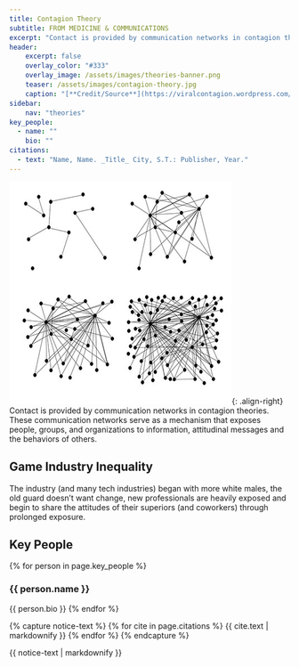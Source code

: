 ```yaml
---
title: Contagion Theory
subtitle: FROM MEDICINE & COMMUNICATIONS
excerpt: "Contact is provided by communication networks in contagion theories. These communication networks serve as a mechanism that exposes people to information."
header:
    excerpt: false
    overlay_color: "#333"
    overlay_image: /assets/images/theories-banner.png
    teaser: /assets/images/contagion-theory.jpg
    caption: "[**Credit/Source**](https://viralcontagion.wordpress.com/2012/10/05/images-from-virality-future-project-with-artists-at-uel/)"
sidebar:
    nav: "theories"
key_people:
  - name: ""
    bio: ""
citations:
  - text: "Name, Name. _Title_ City, S.T.: Publisher, Year."
---
```


![contagion theory](/assets/images/contagion-theory.jpg){: .align-right}
Contact is provided by communication networks in contagion theories. These communication networks serve as a mechanism that exposes people, groups, and organizations to information, attitudinal messages and the behaviors of others.

## Game Industry Inequality
The industry (and many tech industries) began with more white males, the old guard doesn’t want change, new professionals are heavily exposed and begin to share the attitudes of their superiors (and coworkers) through prolonged exposure.

## Key People
{% for person in page.key_people %}
### {{ person.name }}
{{ person.bio }}
{% endfor %}

{% capture notice-text %}
{% for cite in page.citations %}
{{ cite.text | markdownify }}
{% endfor %}
{% endcapture %}

<div class="notice--primary">
    {{ notice-text | markdownify }}
</div>

<!--[Theory Details](https://www.utwente.nl/cw/theorieenoverzicht/Theory%20Clusters/Interpersonal%20Communication%20and%20Relations/Contagion_theories/)-->